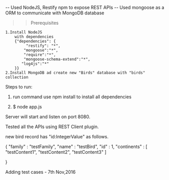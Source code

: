 -- Used NodeJS, Restify npm to expose REST APIs
-- Used mongoose as a ORM to communicate with MongoDB database

 >> Prerequisites 

	1.Install NodeJS
		with dependencies
		{"dependencies": {
		     "restify": "*",
			"mongoose":"*",
			"require":"*",
			"mongoose-schema-extend":"*",
		   "log4js":"*"
		}}
	2.Install MongoDB ad create new "Birds" database with "birds" collection

Steps to run:

1. run command use npm install to install all dependencies

2. $ node app.js

Server will start and listen on port 8080. 

 Tested all the APIs using REST Client plugin.

 new bird record has "id:IntegerValue" as follows.

 {
  "family" : "testFamily",
    "name" : "testBird",
    "id" : 1,
    "continents" : [ 
        "testContent1",
        "testContent2",
        "testContent3"
    ]

}

Adding test cases - 7th Nov,2016


